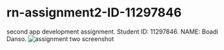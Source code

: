 # rn-assignment2-ID-11297846
second app development assignment.
Student ID: 11297846.
NAME: Boadi Danso.
![assignment two screenshot](https://github.com/Enoch1602/rn-assignment2-ID-11297846/assets/154433789/5d738497-ca7d-4157-a13e-43064f1a1d44)


